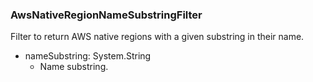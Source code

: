 ### AwsNativeRegionNameSubstringFilter
Filter to return AWS native regions with a given substring in their name.

- nameSubstring: System.String
  - Name substring.
